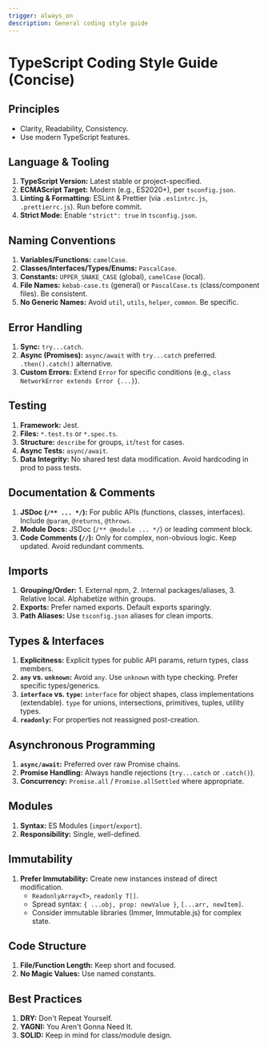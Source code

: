 ```yaml
---
trigger: always_on
description: General coding style guide
---
```


# TypeScript Coding Style Guide (Concise)

## Principles
- Clarity, Readability, Consistency.
- Use modern TypeScript features.

## Language & Tooling
1.  **TypeScript Version:** Latest stable or project-specified.
2.  **ECMAScript Target:** Modern (e.g., ES2020+), per `tsconfig.json`.
3.  **Linting & Formatting:** ESLint & Prettier (via `.eslintrc.js`, `.prettierrc.js`). Run before commit.
4.  **Strict Mode:** Enable `"strict": true` in `tsconfig.json`.

## Naming Conventions
1.  **Variables/Functions:** `camelCase`.
2.  **Classes/Interfaces/Types/Enums:** `PascalCase`.
3.  **Constants:** `UPPER_SNAKE_CASE` (global), `camelCase` (local).
4.  **File Names:** `kebab-case.ts` (general) or `PascalCase.ts` (class/component files). Be consistent.
5.  **No Generic Names:** Avoid `util`, `utils`, `helper`, `common`. Be specific.

## Error Handling
1.  **Sync:** `try...catch`.
2.  **Async (Promises):** `async/await` with `try...catch` preferred. `.then().catch()` alternative.
3.  **Custom Errors:** Extend `Error` for specific conditions (e.g., `class NetworkError extends Error {...}`).

## Testing
1.  **Framework:** Jest.
2.  **Files:** `*.test.ts` or `*.spec.ts`.
3.  **Structure:** `describe` for groups, `it`/`test` for cases.
4.  **Async Tests:** `async/await`.
5.  **Data Integrity:** No shared test data modification. Avoid hardcoding in prod to pass tests.

## Documentation & Comments
1.  **JSDoc (`/** ... */`):** For public APIs (functions, classes, interfaces). Include `@param`, `@returns`, `@throws`.
2.  **Module Docs:** JSDoc (`/** @module ... */`) or leading comment block.
3.  **Code Comments (`//`):** Only for complex, non-obvious logic. Keep updated. Avoid redundant comments.

## Imports
1.  **Grouping/Order:** 1. External npm, 2. Internal packages/aliases, 3. Relative local. Alphabetize within groups.
2.  **Exports:** Prefer named exports. Default exports sparingly.
3.  **Path Aliases:** Use `tsconfig.json` aliases for clean imports.

## Types & Interfaces
1.  **Explicitness:** Explicit types for public API params, return types, class members.
2.  **`any` vs. `unknown`:** Avoid `any`. Use `unknown` with type checking. Prefer specific types/generics.
3.  **`interface` vs. `type`:** `interface` for object shapes, class implementations (extendable). `type` for unions, intersections, primitives, tuples, utility types.
4.  **`readonly`:** For properties not reassigned post-creation.

## Asynchronous Programming
1.  **`async/await`:** Preferred over raw Promise chains.
2.  **Promise Handling:** Always handle rejections (`try...catch` or `.catch()`).
3.  **Concurrency:** `Promise.all` / `Promise.allSettled` where appropriate.

## Modules
1.  **Syntax:** ES Modules (`import`/`export`).
2.  **Responsibility:** Single, well-defined.

## Immutability
1.  **Prefer Immutability:** Create new instances instead of direct modification.
    *   `ReadonlyArray<T>`, `readonly T[]`.
    *   Spread syntax: `{ ...obj, prop: newValue }`, `[...arr, newItem]`.
    *   Consider immutable libraries (Immer, Immutable.js) for complex state.

## Code Structure
1.  **File/Function Length:** Keep short and focused.
2.  **No Magic Values:** Use named constants.

## Best Practices
1.  **DRY:** Don't Repeat Yourself.
2.  **YAGNI:** You Aren't Gonna Need It.
3.  **SOLID:** Keep in mind for class/module design.